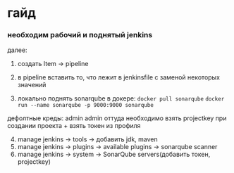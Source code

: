 # гайд

### необходим рабочий и поднятый jenkins

далее:
1. cоздать Item -> pipeline
2. в pipeline вставить то, что лежит в jenkinsfile с заменой некоторых значений

3. локально поднять sonarqube в докере:
```docker pull sonarqube```
```docker run --name sonarqube -p 9000:9000 sonarqube```

дефолтные креды: admin admin
оттуда необходимо взять projectkey при создании проекта + взять токен из профиля

4. manage jenkins -> tools -> добавить jdk, maven
5. manage jenkins -> plugins -> available plugins -> sonarqube scanner
6. manage jenkins -> system -> SonarQube servers(добавить токен, projectkey)